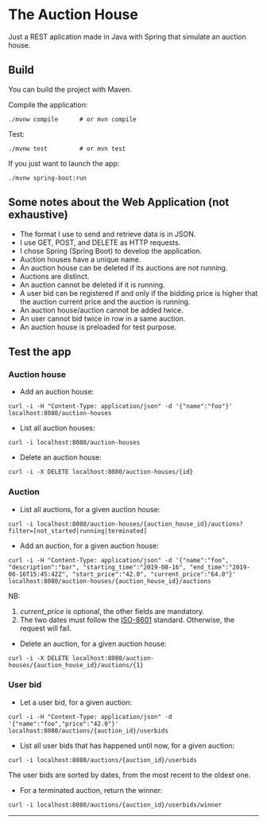 # The Auction House #

Just a REST aplication made in Java with Spring that simulate an auction house.

## Build ##

You can build the project with Maven.

Compile the application:
```
./mvnw compile      # or mvn compile
```

Test:
```
./mvnw test         # or mvn test
```
If you just want to launch the app:
```
./mvnw spring-boot:run
```

## Some notes about the Web Application (not exhaustive) ##

- The format I use to send and retrieve data is in JSON.
- I use GET, POST, and DELETE as HTTP requests.
- I chose Spring (Spring Boot) to develop the application.
- Auction houses have a unique name.
- An auction house can be deleted if its auctions are not running.
- Auctions are distinct.
- An auction cannot be deleted if it is running.
- A user bid can be registered if and only if the bidding price is higher that the
auction current price and the auction is running.
- An auction house/auction cannot be added twice.
- An user cannot bid twice in row in a same auction.
- An auction house is preloaded for test purpose.


## Test the app ##

### Auction house ###

- Add an auction house:
```
curl -i -H "Content-Type: application/json" -d '{"name":"foo"}' localhost:8080/auction-houses
```

- List all auction houses:
```
curl -i localhost:8080/auction-houses
```

- Delete an auction house:
```
curl -i -X DELETE localhost:8080/auction-houses/{id}
```

### Auction ###

- List all auctions, for a given auction house:
```
curl -i localhost:8080/auction-houses/{auction_house_id}/auctions?filter=[not_started|running|terminated]
```

- Add an auction, for a given auction house:
```
curl -i -H "Content-Type: application/json" -d '{"name":"foo", "description":"bar", "starting_time":"2019-08-16", "end_time":"2019-08-16T15:45:42Z", "start_price":"42.0", "current_price":"64.0"}' localhost:8080/auction-houses/{auction_house_id}/auctions
```

NB:
1. *current_price* is optional, the other fields are mandatory.
2. The two dates must follow the [ISO-8601][1] standard. Otherwise, the request will fail.


- Delete an auction, for a given auction house:
```
curl -i -X DELETE localhost:8080/auction-houses/{auction_house_id}/auctions/{1}
```


### User bid ###

- Let a user bid, for a given auction:
```
curl -i -H "Content-Type: application/json" -d '{"name":"foo","price":"42.0"}' localhost:8080/auctions/{auction_id}/userbids
```

- List all user bids that has happened until now, for a given auction:
```
curl -i localhost:8080/auctions/{auction_id}/userbids
```
The user bids are sorted by dates, from the most recent to the oldest one.

- For a terminated auction, return the winner:
```
curl -i localhost:8080/auctions/{auction_id}/userbids/winner
```

---
[1]: https://en.wikipedia.org/wiki/ISO_8601
